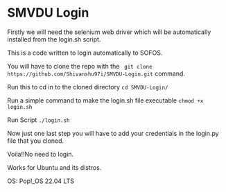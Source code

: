 # SMVDU Login

Firstly we will need the selenium web driver which will be automatically installed from the login.sh script.

This is a code written to login automatically to SOFOS.

You will have to clone the repo with the ` git clone https://github.com/Shivanshu97i/SMVDU-Login.git` command.

Run this to cd in to the cloned directory `cd SMVDU-Login/`

Run a simple command to make the login.sh file executable `chmod +x login.sh`

Run Script `./login.sh`

Now just one last step you will have to add your credentials in the login.py file that you cloned. 

Voila!!No need to login.
 
Works for Ubuntu and its distros.
 
 OS: Pop!_OS 22.04 LTS
 
